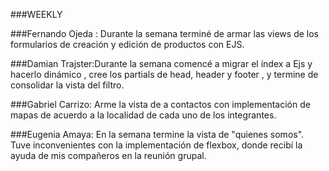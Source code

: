 
###WEEKLY

###Fernando Ojeda : Durante la semana terminé de armar las views de los formularios de creación y edición de productos con EJS.

###Damian Trajster:Durante la semana comencé a migrar el índex a Ejs y hacerlo dinámico , cree los partials de head, header y footer , y termine de consolidar la vista del filtro.

###Gabriel Carrizo: Arme la vista de a contactos con implementación de mapas de acuerdo a la localidad de cada uno de los integrantes.

###Eugenia Amaya: En la semana termine la vista de "quienes somos". Tuve inconvenientes con la implementación de flexbox, donde recibí la ayuda de mis compañeros en la reunión grupal.